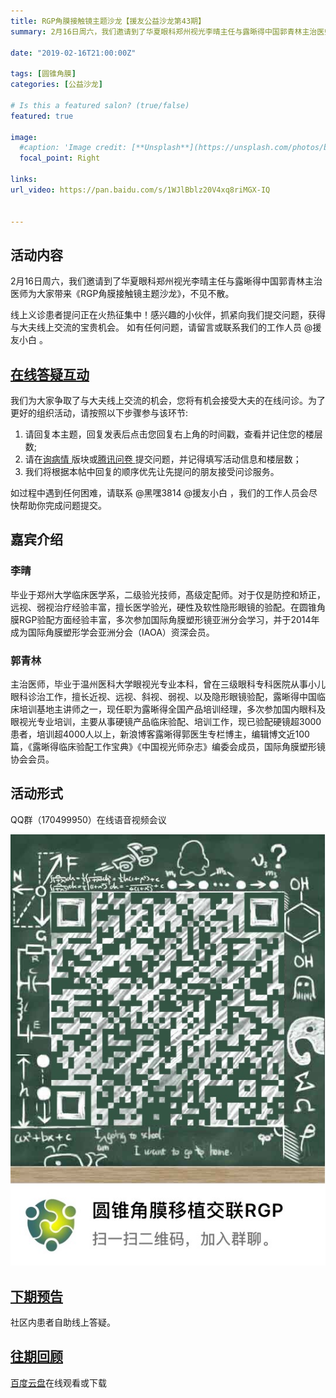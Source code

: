 ```yaml
---
title: RGP角膜接触镜主题沙龙【援友公益沙龙第43期】
summary: 2月16日周六，我们邀请到了华夏眼科郑州视光李晴主任与露晰得中国郭青林主治医师为大家带来《RGP角膜接触镜主题沙龙》，不见不散。

date: "2019-02-16T21:00:00Z"

tags: [圆锥角膜]
categories: [公益沙龙]

# Is this a featured salon? (true/false)
featured: true

image:
  #caption: 'Image credit: [**Unsplash**](https://unsplash.com/photos/bzdhc5b3Bxs)'
  focal_point: Right

links:
url_video: https://pan.baidu.com/s/1WJlBblz20V4xq8riMGX-IQ


---
```


## 活动内容

2月16日周六，我们邀请到了华夏眼科郑州视光李晴主任与露晰得中国郭青林主治医师为大家带来《RGP角膜接触镜主题沙龙》，不见不散。

线上义诊患者提问正在火热征集中！感兴趣的小伙伴，抓紧向我们提交问题，获得与大夫线上交流的宝贵机会。
如有任何问题，请留言或联系我们的工作人员 @援友小白 。

## [在线答疑互动](https://yuanyou.site/t/topic/261#interact)

我们为大家争取了与大夫线上交流的机会，您将有机会接受大夫的在线问诊。为了更好的组织活动，请按照以下步骤参与该环节:

1. 请回复本主题，回复发表后点击您回复右上角的时间戳，查看并记住您的楼层数;
2. 请在[询病情 ](https://yuanyou.site/c/ask/ask-diagnose)版块或[腾讯问卷 ](https://wj.qq.com/s/2829107/af79/)提交问题，并记得填写活动信息和楼层数；
3. 我们将根据本帖中回复的顺序优先让先提问的朋友接受问诊服务。

如过程中遇到任何困难，请联系 @黑嘿3814 @援友小白 ，我们的工作人员会尽快帮助你完成问题提交。

## 嘉宾介绍

### 李晴
毕业于郑州大学临床医学系，二级验光技师，髙级定配师。对于仅是防控和矫正，远视、弱视治疗经验丰富，擅长医学验光，硬性及软性隐形眼镜的验配。在圆锥角膜RGP验配方面经验丰富，多次参加国际角膜塑形镜亚洲分会学习，并于2014年成为国际角膜塑形学会亚洲分会（IAOA）资深会员。

### 郭青林
主治医师，毕业于温州医科大学眼视光专业本科，曾在三级眼科专科医院从事小儿眼科诊治工作，擅长近视、远视、斜视、弱视、以及隐形眼镜验配，露晰得中国临床培训基地主讲师之一，现任职为露晰得全国产品培训经理，多次参加国内眼科及眼视光专业培训，主要从事硬镜产品临床验配、培训工作，现已验配硬镜超3000患者，培训超4000人以上，新浪博客露晰得郭医生专栏博主，编辑博文近100篇，《露晰得临床验配工作宝典》《中国视光师杂志》编委会成员，国际角膜塑形镜协会会员。



## 活动形式

QQ群（170499950）在线语音视频会议

![image](/img/45.png) 

## [下期预告](https://yuanyou.site/t/topic/261#next)

社区内患者自助线上答疑。

## [往期回顾](https://yuanyou.site/t/topic/261#previous)
[百度云盘](https://pan.baidu.com/s/1WJlBblz20V4xq8riMGX-IQ)在线观看或下载